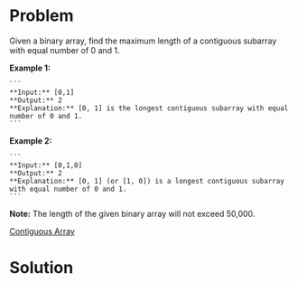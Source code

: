 
# Problem

Given a binary array, find the maximum length of a contiguous subarray with
equal number of 0 and 1.

**Example 1:**  

    ```
    **Input:** [0,1]
    **Output:** 2
    **Explanation:** [0, 1] is the longest contiguous subarray with equal number of 0 and 1.
    ```

**Example 2:**  

    ```
    **Input:** [0,1,0]
    **Output:** 2
    **Explanation:** [0, 1] (or [1, 0]) is a longest contiguous subarray with equal number of 0 and 1.
    ```

**Note:** The length of the given binary array will not exceed 50,000. 



[Contiguous Array](https://leetcode.com/problems/contiguous-array)

# Solution



